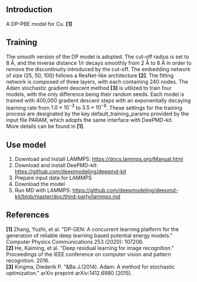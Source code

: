 ## Introduction
A DP-PBE model for Cu. **[1]**  


## Training
The smooth version of the DP model is adopted. The cut-off radius is set to 8 Å, and the inverse distance 1/r decays smoothly from 2 Å to 8 Å in order to remove the discontinuity introduced by the cut-off. The embedding network of size (25, 50, 100) follows a ResNet-like architecture **[2]**. The fitting network is composed of three layers, with each containing 240 nodes. The Adam stochastic gradient descent method **[3]** is utilized to train four models, with the only difference being their random seeds. Each model is trained with 400,000 gradient descent steps with an exponentially decaying learning rate from $1.0×10^{−3}$ to $3.5×10^{−8}$. These settings for the training process are designated by the key default_training_params provided by the input file PARAM, which adopts the same interface with DeePMD-kit.  
More details can be found in **[1]**.  


## Use model
1. Download and install LAMMPS: https://docs.lammps.org/Manual.html
2. Download and install DeePMD-kit: https://github.com/deepmodeling/deepmd-kit
3. Prepare input data for LAMMPS
4. Download the model
5. Run MD with LAMMPS: https://github.com/deepmodeling/deepmd-kit/blob/master/doc/third-party/lammps.md

## References
**[1]** Zhang, Yuzhi, et al. "DP-GEN: A concurrent learning platform for the generation of reliable deep learning based potential energy models." Computer Physics Communications 253 (2020): 107206.  
**[2]** He, Kaiming, et al. "Deep residual learning for image recognition." Proceedings of the IEEE conference on computer vision and pattern recognition. 2016.  
**[3]** Kingma, Diederik P. "&Ba J.(2014). Adam: A method for stochastic optimization." arXiv preprint arXiv:1412.6980 (2015).


